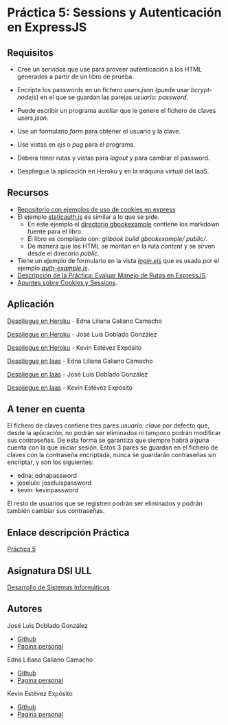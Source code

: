 # Práctica 5: Sessions y Autenticación en ExpressJS


## Requisitos

* Cree un servidos que use para proveer autenticación a los HTML generados a partir de un libro de prueba.

* Encripte los passwords en un fichero *users.json* (puede usar *bcrypt-nodejs*) en el que se guardan las parejas *usuario: password*.

* Puede escribir un programa auxiliar que le genere el fichero de claves *users.json*.

* Use un formulario *form* para obtener el usuario y la clave.

* Use vistas en *ejs* o *pug* para el programa.

* Deberá tener rutas y vistas para *logout* y para cambiar el password.

* Despliegue la aplicación en Heroku y en la máquina virtual del IaaS.

## Recursos

* [Repositorio con ejemplos de uso de cookies en express](https://github.com/ULL-ESIT-DSI-1617/express-cookies-examples)
* El ejemplo [staticauth.js](https://github.com/ULL-ESIT-DSI-1617/express-cookies-examples/blob/master/staticauth.js) es similar a lo que se pide.
    * En este ejemplo el [directorio gbookexample](https://github.com/ULL-ESIT-DSI-1617/express-cookies-examples/tree/master/gbookexample) contiene los markdown fuente para el libro.
    * El libro es compilado con: *gitbook build gbookexample/ public/*.
    * De manera que los HTML se montan en la ruta *content* y se sirven desde el direcorio *public*.
* Tiene un ejemplo de formulario en la vista *[login.ejs](https://github.com/ULL-ESIT-DSI-1617/express-cookies-examples/blob/master/views/login.ejs)* que es usada por el ejemplo *[auth-example.js](https://github.com/ULL-ESIT-DSI-1617/express-cookies-examples/blob/master/auth-example.js#L99-L101)*.
* [Descripción de la Práctica: Evaluar Manejo de Rutas en ExpressJS](https://casianorodriguezleon.gitbooks.io/ull-esit-1617/content/practicas/practicalearningcookies.html).
* [Apuntes sobre Cookies y Sessions](https://casianorodriguezleon.gitbooks.io/ull-esit-1617/content/apuntes/cookies/).

## Aplicación 

[Despliegue en Heroku]() - Edna Liliana Galiano Camacho

[Despliegue en Heroku]() - José Luis Doblado González

[Despliegue en Heroku]() - Kevin Estévez Expósito

[Despliegue en Iaas]() - Edna Liliana Galiano Camacho

[Despliegue en Iaas]() - José Luis Doblado González

[Despliegue en Iaas]() - Kevin Estévez Expósito

## A tener en cuenta

El fichero de claves contiene tres pares *usuario: clave* por defecto que, desde la aplicación, no podrán ser eliminados ni tampoco podrán modificar sus contraseñas. De esta forma se garantiza que siempre habrá alguna cuenta con la que iniciar sesión. Estos 3 pares se guardan en el fichero de claves con la contraseña encriptada, nunca se guardarán contraseñas sin encriptar, y son los siguientes:

   * edna: ednapassword
   * joseluis: joseluispassword
   * kevin: kevinpassword

El resto de usuarios que se registren podrán ser eliminados y podrán también cambiar sus contraseñas.

## Enlace descripción Práctica

[Práctica 5](https://casianorodriguezleon.gitbooks.io/ull-esit-1617/content/practicas/practicasessions.html)

## Asignatura DSI ULL 

[Desarrollo de Sistemas Informáticos](https://campusvirtual.ull.es/1617/course/view.php?id=1136)

## Autores

José Luis Doblado González  
* [Github](https://github.com/alu0100767001)
* [Pagina personal](https://alu0100767001.github.io/dsi-joseluis/)


Edna Liliana Galiano Camacho  
* [Github](https://github.com/ednagc)
* [Pagina personal](https://ednagc.github.io/edna-galiano/)

Kevin Estévez Expósito  
* [Github](https://github.com/alu0100821390)
* [Pagina personal](http://alu0100821390.github.io)




